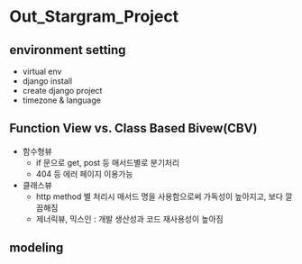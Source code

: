 # Out_Stargram_Project

## environment setting

- virtual env 
- django install
- create django project
- timezone & language

## Function View vs. Class Based Bivew(CBV)

- 함수형뷰
    - if 문으로 get, post 등 매서드별로 분기처리 
    - 404 등 에러 페이지 이용가능 
- 클래스뷰
    - http method 별 처리시 매서드 명을 사용함으로써 가독성이 높아지고, 보다 깔끔해짐
    - 제너릭뷰, 믹스인 : 개발 생산성과 코드 재사용성이 높아짐

## modeling